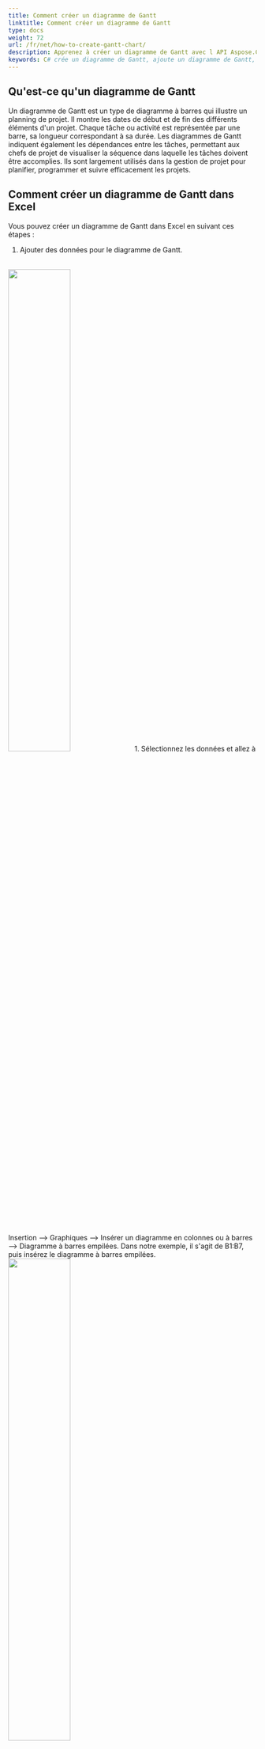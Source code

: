 ```yaml
---
title: Comment créer un diagramme de Gantt
linktitle: Comment créer un diagramme de Gantt
type: docs
weight: 72
url: /fr/net/how-to-create-gantt-chart/
description: Apprenez à créer un diagramme de Gantt avec l API Aspose.Cells for .NET.
keywords: C# crée un diagramme de Gantt, ajoute un diagramme de Gantt, insère un diagramme de Gantt
---
```


## **Qu'est-ce qu'un diagramme de Gantt**

Un diagramme de Gantt est un type de diagramme à barres qui illustre un planning de projet. Il montre les dates de début et de fin des différents éléments d'un projet. Chaque tâche ou activité est représentée par une barre, sa longueur correspondant à sa durée. Les diagrammes de Gantt indiquent également les dépendances entre les tâches, permettant aux chefs de projet de visualiser la séquence dans laquelle les tâches doivent être accomplies. Ils sont largement utilisés dans la gestion de projet pour planifier, programmer et suivre efficacement les projets.

## **Comment créer un diagramme de Gantt dans Excel**

Vous pouvez créer un diagramme de Gantt dans Excel en suivant ces étapes :
1. Ajouter des données pour le diagramme de Gantt. 
<br>
<img src="00.png" width=50% />
1. Sélectionnez les données et allez à Insertion --> Graphiques --> Insérer un diagramme en colonnes ou à barres --> Diagramme à barres empilées. Dans notre exemple, il s'agit de B1:B7, puis insérez le diagramme à barres empilées.
<br>
<img src="1.png" width=50% />

1. Sélectionnez le diagramme, **Sélection des données**->**Ajouter**, définissez le **Nom de série** et les **Valeurs de série** comme suit.
<br>
<img src="2.png" width=50% />

1. Sélectionnez le diagramme, éditez les **Libellés d'axe horizontal (Catégorie)**.
<br>
<img src="3.png" width=50% />

1. **Formater l'axe** des Y, sélectionnez **Catégories dans l'ordre inverse**.
1. Sélectionnez la **Série bleue** et définissez le **Remplissage->Aucun remplissage**.
1. **Formater l'axe** des X, définissez les **Minimum et Maximum**(1/5/2019:43470,1/30/2019:43494).
<br>
<img src="4.png" width=50% />

1. **Ajoutez des étiquettes de données** pour le diagramme, maintenant vous obtiendrez un diagramme de Gantt.
<br>
<img src="0.png" width=50% />


## **Comment ajouter un diagramme de Gantt dans Aspose.Cells**
Veuillez consulter le code d'exemple suivant. Il charge le [fichier Excel d'exemple](sample.xlsx) qui contient des données d'exemple. Ensuite, il crée le diagramme à barres empilées basé sur les données initiales et défini les propriétés pertinentes. Enfin, il enregistre le classeur au format [XLSX de sortie](result.xlsx). La capture d'écran suivante montre le diagramme de Gantt créé par Aspose.Cells dans le fichier Excel de sortie.
<br>
<img src="5.png" width=60% />

### **Code d'exemple**

{{< gist "aspose-cells-gists" "59a1901d62ea9ceb08456a818431a898" "create-gantt-chart.cs" >}}

